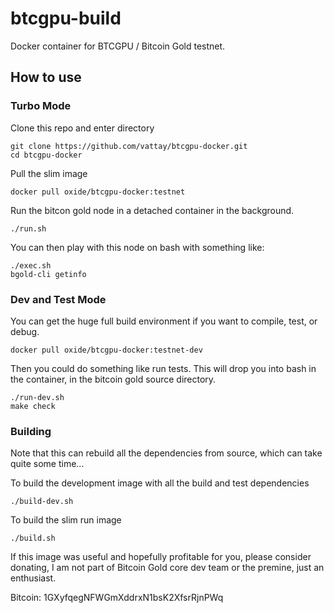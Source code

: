# btcgpu-build
Docker container for BTCGPU / Bitcoin Gold testnet.

## How to use
### Turbo Mode
Clone this repo and enter directory

    git clone https://github.com/vattay/btcgpu-docker.git
    cd btcgpu-docker

Pull the slim image

    docker pull oxide/btcgpu-docker:testnet

Run the bitcon gold node in a detached container in the background.

    ./run.sh
    
You can then play with this node on bash with something like:

    ./exec.sh
    bgold-cli getinfo

### Dev and Test Mode
You can get the huge full build environment if you want to compile, test, or debug.

    docker pull oxide/btcgpu-docker:testnet-dev
    
Then you could do something like run tests. This will drop you into bash in the container, in the bitcoin gold source directory.

    ./run-dev.sh
    make check
    
### Building
Note that this can rebuild all the dependencies from source, which can take quite some time...

To build the development image with all the build and test dependencies

    ./build-dev.sh
    
To build the slim run image

    ./build.sh
    
If this image was useful and hopefully profitable for you, please consider donating, I am not part of Bitcoin Gold core dev team or the premine, just an enthusiast.

Bitcoin: 1GXyfqegNFWGmXddrxN1bsK2XfsrRjnPWq
